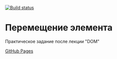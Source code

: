[![Build status](https://ci.appveyor.com/api/projects/status/4ma8qo10ay5ii005/branch/main?svg=true)](https://ci.appveyor.com/project/Sapogoha/ahj-2-dom/branch/main)

# Перемещение элемента

Практическое задание после лекции "DOM"

[GitHub Pages](https://sapogoha.github.io/ahj-2-dom/)

